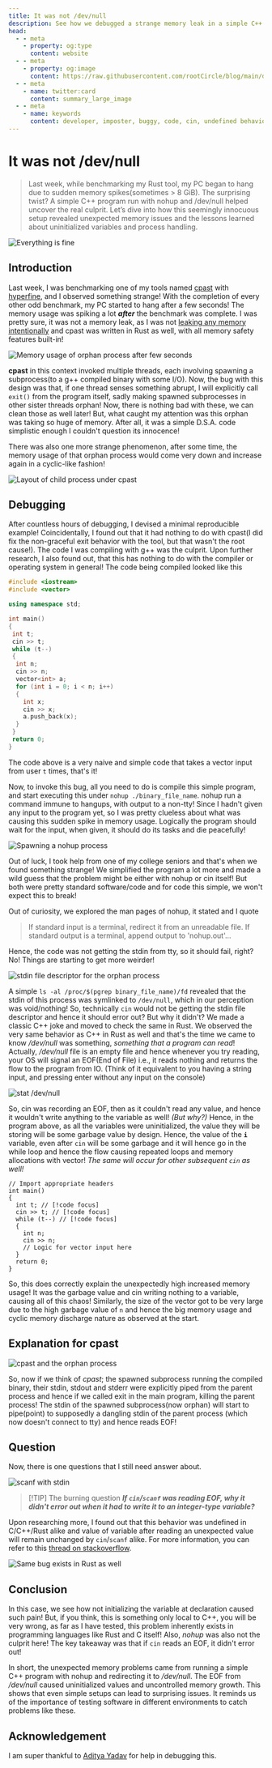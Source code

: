 ```yaml
---
title: It was not /dev/null
description: See how we debugged a strange memory leak in a simple C++ program, which was not a memory leak at all!
head:
  - - meta
    - property: og:type
      content: website
  - - meta
    - property: og:image
      content: https://raw.githubusercontent.com/rootCircle/blog/main/docs/public/archives/misc/bug_and_the_developer.png
  - - meta
    - name: twitter:card
      content: summary_large_image
  - - meta
    - name: keywords
      content: developer, imposter, buggy, code, cin, undefined behavior, uninitialized variables, nohup, /dev/null, memory leak, memory spikes, unexpected memory issues, process handling, Rust, C++, C, EOF, stdin, stdout, stderr, vector, garbage value, hyperfine, cpast, benchmarking, debugging, memory usage, orphan
---
```


# It was not /dev/null

> Last week, while benchmarking my Rust tool, my PC began to hang due to sudden memory spikes(sometimes > 8 GiB). The surprising twist? A simple C++ program run with nohup and /dev/null helped uncover the real culprit. Let’s dive into how this seemingly innocuous setup revealed unexpected memory issues and the lessons learned about uninitialized variables and process handling.

![Everything is fine](/archives/misc/this_is_fine.jpeg)

## Introduction

Last week, I was benchmarking one of my tools named [cpast](https://github.com/rootCircle/cpast_mono) with [hyperfine](https://github.com/sharkdp/hyperfine), and I observed something strange! With the completion of every other odd benchmark, my PC started to hang after a few seconds! The memory usage was spiking a lot ***after*** the benchmark was complete. I was pretty sure, it was not a memory leak, as I was not [leaking any memory intentionally](https://stackoverflow.com/questions/55553048/is-it-possible-to-cause-a-memory-leak-in-rust) and cpast was written in Rust as well, with all memory safety features built-in!

![Memory usage of orphan process after few seconds](/archives/misc/orphan_memusage.png)

**cpast** in this context invoked multiple threads, each involving spawning a subprocess(to a g++ compiled binary with some I/O). Now, the bug with this design was that, if one thread senses something abrupt, I will explicitly call `exit()` from the program itself, sadly making spawned subprocesses in other sister threads orphan! Now, there is nothing bad with these, we can clean those as well later! But, what caught my attention was this orphan was taking so huge of memory. After all, it was a simple D.S.A. code simplistic enough I couldn't question its innocence!

There was also one more strange phenomenon, after some time, the memory usage of that orphan process would come very down and increase again in a cyclic-like fashion!

![Layout of child process under cpast](/archives/misc/cpast_child_process.png)

## Debugging

After countless hours of debugging, I devised a minimal reproducible example! Coincidentally, I found out that it had nothing to do with cpast(I did fix the non-graceful exit behavior with the tool, but that wasn't the root cause!). The code I was compiling with g++ was the culprit. Upon further research, I also found out, that this has nothing to do with the compiler or operating system in general! The code being compiled looked like this

```cpp
#include <iostream>
#include <vector>

using namespace std;

int main()
{
 int t;
 cin >> t;
 while (t--)
 {
  int n;
  cin >> n;
  vector<int> a;
  for (int i = 0; i < n; i++)
  {
    int x;
    cin >> x;
    a.push_back(x);
  }
 }
 return 0;
}
```

The code above is a very naive and simple code that takes a vector input from user `t` times, that's it!

Now, to invoke this bug, all you need to do is compile this simple program, and start executing this under `nohup ./binary_file_name`. nohup run a command immune to hangups, with output to a non-tty! Since I hadn't given any input to the program yet, so I was pretty clueless about what was causing this sudden spike in memory usage. Logically the program should wait for the input, when given, it should do its tasks and die peacefully!

![Spawning a nohup process](/archives/misc/spawn_nohup.png)

Out of luck, I took help from one of my college seniors and that's when we found something strange! We simplified the program a lot more and made a wild guess that the problem might be either with nohup or cin itself! But both were pretty standard software/code and for code this simple, we won't expect this to break!

Out of curiosity, we explored the man pages of nohup, it stated and I quote

> If standard input is a terminal, redirect it from an unreadable file. If standard output is a terminal, append output to 'nohup.out'...

Hence, the code was not getting the stdin from tty, so it should fail, right? No! Things are starting to get more weirder!

![stdin file descriptor for the orphan process](/archives/misc/stdin_file_for_nohup.png)

A simple `ls -al /proc/$(pgrep binary_file_name)/fd` revealed that the stdin of this process was symlinked to `/dev/null`, which in our perception was void/nothing! So, technically `cin` would not be getting the stdin file descriptor and hence it should error out? But why it didn't? We made a classic C++ joke and moved to check the same in Rust. We observed the very same behavior as C++ in Rust as well and that's the time we came to know */dev/null* was something, *something that a program can read*! Actually, */dev/null* file is an empty file and hence whenever you try reading, your OS will signal an EOF(End of File) i.e., it reads nothing and returns the flow to the program from IO. (Think of it equivalent to you having a string input, and pressing enter without any input on the console)

![stat /dev/null](/archives/misc/stat_dev_null.png)

So, cin was recording an EOF, then as it couldn't read any value, and hence it wouldn't write anything to the variable as well! *(But why?)* Hence, in the program above, as all the variables were uninitialized, the value they will be storing will be some garbage value by design. Hence, the value of the **`i`** variable, even after `cin` will be some garbage and it will hence go in the while loop and hence the flow causing repeated loops and memory allocations with vector! *The same will occur for other subsequent `cin` as well!*

```cpp{4-6}
// Import appropriate headers
int main()
{
  int t; // [!code focus]
  cin >> t; // [!code focus]
  while (t--) // [!code focus]
  {
    int n;
    cin >> n;
    // Logic for vector input here
  }
  return 0;
}
```

So, this does correctly explain the unexpectedly high increased memory usage! It was the garbage value and cin writing nothing to a variable, causing all of this chaos! Similarly, the size of the vector got to be very large due to the high garbage value of `n` and hence the big memory usage and cyclic memory discharge nature as observed at the start.

## Explanation for cpast

![cpast and the orphan process](/archives/misc/cpast_process_metadata.png)

So, now if we think of *cpast*; the spawned subprocess running the compiled binary, their stdin, stdout and stderr were explicitly piped from the parent process and hence if we called exit in the main program, killing the parent process! The stdin of the spawned subprocess(now orphan) will start to pipe(point) to supposedly a dangling stdin of the parent process (which now doesn't connect to tty) and hence reads EOF!

## Question

Now, there is one questions that I still need answer about.

![scanf with stdin](/archives/misc/scanf_stdin.png)

> [!TIP] The burning question
> ***If `cin`/`scanf` was reading EOF, why it didn't error out when it had to write it to an integer-type variable?***

Upon researching more, I found out that this behavior was undefined in C/C++/Rust alike and value of variable after reading an unexpected value will remain unchanged by `cin`/`scanf` alike. For more information, you can refer to this [thread on stackoverflow](https://stackoverflow.com/a/40552127).

![Same bug exists in Rust as well](/archives/misc/rust_and_this_ub.png)

## Conclusion

In this case, we see how not initializing the variable at declaration caused such pain! But, if you think, this is something only local to C++, you will be very wrong, as far as I have tested, this problem inherently exists in programming languages like Rust and C itself! Also, *nohup* was also not the culprit here! The key takeaway was that if `cin` reads an EOF, it didn't error out!

In short, the unexpected memory problems came from running a simple C++ program with nohup and redirecting it to */dev/null*. The EOF from */dev/null* caused uninitialized values and uncontrolled memory growth. This shows that even simple setups can lead to surprising issues. It reminds us of the importance of testing software in different environments to catch problems like these.

## Acknowledgement

I am super thankful to [Aditya Yadav](https://www.linkedin.com/in/aadi58002) for help in debugging this.
